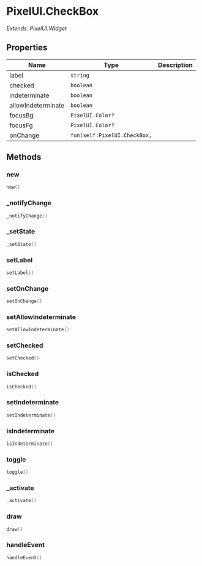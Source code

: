 # PixelUI.CheckBox

*Extends: PixelUI.Widget*

## Properties

| Name | Type | Description |
|------|------|-------------|
| label | `string` |  |
| checked | `boolean` |  |
| indeterminate | `boolean` |  |
| allowIndeterminate | `boolean` |  |
| focusBg | `PixelUI.Color?` |  |
| focusFg | `PixelUI.Color?` |  |
| onChange | `fun(self:PixelUI.CheckBox,` |  |

## Methods

### new

```lua
new()
```

### _notifyChange

```lua
_notifyChange()
```

### _setState

```lua
_setState()
```

### setLabel

```lua
setLabel()
```

### setOnChange

```lua
setOnChange()
```

### setAllowIndeterminate

```lua
setAllowIndeterminate()
```

### setChecked

```lua
setChecked()
```

### isChecked

```lua
isChecked()
```

### setIndeterminate

```lua
setIndeterminate()
```

### isIndeterminate

```lua
isIndeterminate()
```

### toggle

```lua
toggle()
```

### _activate

```lua
_activate()
```

### draw

```lua
draw()
```

### handleEvent

```lua
handleEvent()
```

